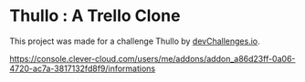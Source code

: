 # Thullo : A Trello Clone

This project was made for a challenge Thullo by [devChallenges.io](https://devchallenges.io/challenges/wP0LbGgEeKhpFHUpPpDh). 

https://console.clever-cloud.com/users/me/addons/addon_a86d23ff-0a06-4720-ac7a-3817132fd8f9/informations

